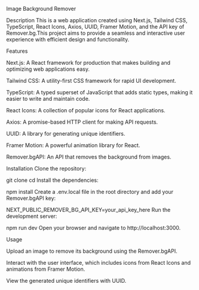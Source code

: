 Image Background Remover

Description
This is a web application created using Next.js, Tailwind CSS, TypeScript, React Icons, Axios, UUID, Framer Motion, and the API key of Remover.bg.This project aims to provide a seamless and interactive user experience with efficient design and functionality.

Features

Next.js: A React framework for production that makes building and optimizing web applications easy.

Tailwind CSS: A utility-first CSS framework for rapid UI development.

TypeScript: A typed superset of JavaScript that adds static types, making it easier to write and maintain code.

React Icons: A collection of popular icons for React applications.

Axios: A promise-based HTTP client for making API requests.

UUID: A library for generating unique identifiers.

Framer Motion: A powerful animation library for React.

Remover.bgAPI: An API that removes the background from images.

Installation
Clone the repository:

git clone <repository-url>
cd <repository-name>
Install the dependencies:

npm install
Create a .env.local file in the root directory and add your Remover.bgAPI key:

NEXT_PUBLIC_REMOVER_BG_API_KEY=your_api_key_here
Run the development server:

npm run dev
Open your browser and navigate to http://localhost:3000.

Usage

Upload an image to remove its background using the Remover.bgAPI.

Interact with the user interface, which includes icons from React Icons and animations from Framer Motion.

View the generated unique identifiers with UUID.
